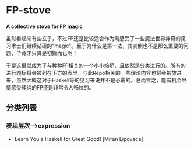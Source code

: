# FP-stove
**A collective stove for FP magic** <br>

虽然看起来有些玄乎，不过FP还是比较适合作为刚感受了一些魔法世界神奇的见习术士们继续钻研的"magic"。至于为什么是第一法，其实倒也不是那么重要的问题，毕竟才只算是初探而已啊！

于是这里就成为了与种种FP相关的一个小小熔炉，且依然是分类进行的。所有的进行题标将会被列在下方的表里，与此Repo相关的一些理论内容也将会被放进来，虽然大概这对于Haskell等的见习来说并不是必需的。总而言之，能有机会尽情感受纯纯的FP还是非常令人畅快的。

## 分类列表
###  表现层次-->expression 
- Learn You a Haskell for Great Good! [Miran Lipovaca] 
